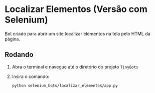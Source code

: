# Localizar Elementos (Versão com Selenium)

Bot criado para abrir um site localizar elementos na tela pelo HTML da página.

## Rodando

1. Abra o terminal e navegue até o diretório do projeto `TinyBots`

2. Insira o comando:

    ```bash
    python selenium_bots/localizar_elementos/app.py
    ```
